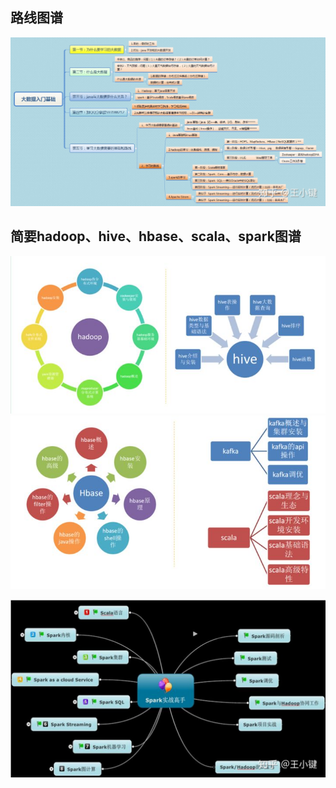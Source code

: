 ## 路线图谱
![avatar](files/line.jpg)

## 简要hadoop、hive、hbase、scala、spark图谱
![avatar](files/hdp.jpg) ![avatar](files/hbase.jpg)

![avatar](files/sparkr.jpg)
